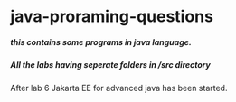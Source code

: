 # java-proraming-questions

##### this contains some programs in java language.

##### All the labs having seperate folders in /src directory
After lab 6 Jakarta EE for advanced java has been started.
